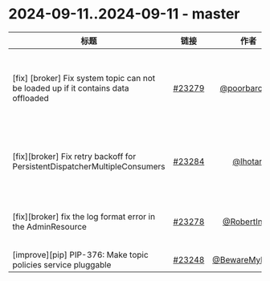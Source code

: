 # 2024-09-11..2024-09-11 - master
| 标题 | 链接 | 作者 | 标签 |
| - | :--: | :--: | - |
| [fix] [broker] Fix system topic can not be loaded up if it contains data offloaded | [#23279](https://github.com/apache/pulsar/pull/23279) | [@poorbarcode](https://github.com/poorbarcode) | `type/bug` `doc-not-needed` `ready-to-test` `cherry-picked/branch-3.0` `category/reliability` `cherry-picked/branch-3.3` `release/3.0.7` `release/3.3.2`  | 
| [fix][broker] Fix retry backoff for PersistentDispatcherMultipleConsumers | [#23284](https://github.com/apache/pulsar/pull/23284) | [@lhotari](https://github.com/lhotari) | `doc-not-needed` `ready-to-test` `cherry-picked/branch-3.0` `cherry-picked/branch-3.3` `release/3.0.7` `release/3.3.2`  | 
| [fix][broker] fix the log format error in the AdminResource | [#23278](https://github.com/apache/pulsar/pull/23278) | [@RobertIndie](https://github.com/RobertIndie) | `type/bug` `area/broker` `doc-not-needed` `ready-to-test` `cherry-picked/branch-3.0` `release/3.0.7`  | 
| [improve][pip] PIP-376: Make topic policies service pluggable | [#23248](https://github.com/apache/pulsar/pull/23248) | [@BewareMyPower](https://github.com/BewareMyPower) | `doc` `PIP`  | 
